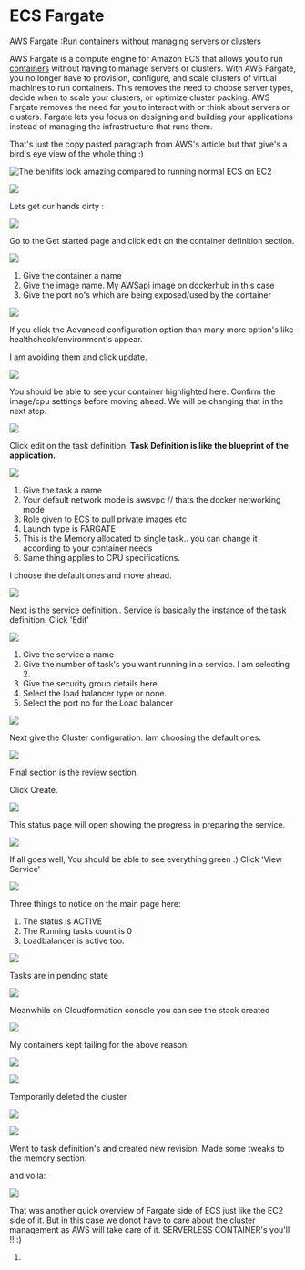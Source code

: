 # ECS Fargate

AWS Fargate :Run containers without managing servers or clusters

 AWS Fargate is a compute engine for Amazon ECS that allows you to run [containers](http://aws.amazon.com/what-are-containers) without having to manage servers or clusters. With AWS Fargate, you no longer have to provision, configure, and scale clusters of virtual machines to run containers. This removes the need to choose server types, decide when to scale your clusters, or optimize cluster packing. AWS Fargate removes the need for you to interact with or think about servers or clusters. Fargate lets you focus on designing and building your applications instead of managing the infrastructure that runs them.

That's just the copy pasted paragraph from AWS's article but that give's a bird's eye view of the whole thing :\)

![The benifits look amazing compared to running normal ECS on EC2](../../../.gitbook/assets/image%20%28126%29.png)

![](../../../.gitbook/assets/image%20%2895%29.png)

Lets get our hands dirty :

![](../../../.gitbook/assets/image.png)

Go to the Get started page and click edit on the container definition section.

![](../../../.gitbook/assets/image%20%28117%29.png)

1. Give the container a name
2. Give the image name. My AWSapi image on dockerhub in this case
3. Give the port no's which are being exposed/used by the container

![](../../../.gitbook/assets/image%20%283%29.png)

If you click the Advanced configuration option than many more option's like healthcheck/environment's appear.

I am avoiding them and click update.

![](../../../.gitbook/assets/image%20%2844%29.png)

You should be able to see your container highlighted here. Confirm the image/cpu settings before moving ahead. We will be changing that in the next step.

![](../../../.gitbook/assets/image%20%28106%29.png)

Click edit on the task definition. **Task Definition is like the blueprint of the application.**

![](../../../.gitbook/assets/image%20%2820%29.png)

1. Give the task a name
2. Your default network mode is awsvpc // thats the docker networking mode
3. Role given to ECS to pull private images etc
4. Launch type is  FARGATE
5. This is the Memory allocated to single task.. you can change it according to your container needs
6. Same thing applies to CPU specifications.

I choose the default ones and move ahead.

![](../../../.gitbook/assets/image%20%2863%29.png)

Next is the service definition.. Service is basically the instance of the task definition. Click 'Edit'

![](../../../.gitbook/assets/image%20%2849%29.png)

1. Give the service a name
2. Give the number of task's you want running in a service. I am selecting 2.
3. Give the security group details here.
4. Select the load balancer type or none.
5. Select the port no for the Load balancer

![](../../../.gitbook/assets/image%20%2856%29.png)

Next give the Cluster configuration. Iam choosing the default ones.

![](../../../.gitbook/assets/image%20%2864%29.png)

Final section is the review section.

Click Create.

![](../../../.gitbook/assets/image%20%281%29.png)

This status page will open showing the progress in preparing the service.

![](../../../.gitbook/assets/image%20%2815%29.png)

If all goes well, You should be able to see everything green :\) Click 'View Service'

![](../../../.gitbook/assets/image%20%28102%29.png)

Three things to notice on the main page here:

1. The status is ACTIVE
2. The Running tasks count is  0
3. Loadbalancer is active too.

 

![](../../../.gitbook/assets/image%20%2867%29.png)

Tasks are in pending state

![](../../../.gitbook/assets/image%20%2888%29.png)

Meanwhile on Cloudformation console you can see the stack created

![](../../../.gitbook/assets/image%20%2871%29.png)

My containers kept failing for the above reason.

![](../../../.gitbook/assets/image%20%2812%29.png)

![](../../../.gitbook/assets/image%20%2877%29.png)

Temporarily deleted the cluster 

![](../../../.gitbook/assets/image%20%28129%29.png)

![](../../../.gitbook/assets/image%20%2883%29.png)

Went to task definition's and created new revision. Made some tweaks to the memory section.

and voila:

![](../../../.gitbook/assets/image%20%2832%29.png)

That was another quick overview of Fargate side of ECS just like the EC2 side of it. But in this case we donot have to care about the cluster management as AWS will take care of it. SERVERLESS CONTAINER's you'll !! :\)

















1. 


